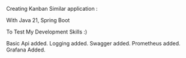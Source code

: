 Creating Kanban Similar application :

With Java 21, Spring Boot

To Test My Development Skills :)

Basic Api added.
Logging added.
Swagger added.
Prometheus added.
Grafana Added.
